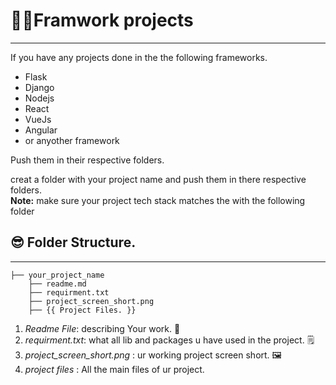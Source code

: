 # 👷‍♀️Framwork projects


---

If you have any projects done in the the following frameworks.
* Flask
* Django
* Nodejs
* React
* VueJs
* Angular
* or anyother framework

Push them in their respective folders.

creat a folder with your project name and push them in there respective folders. 
<br>
**Note:** make sure your project tech stack matches the with the following folder

## 😎 Folder Structure.
---
```
├── your_project_name
    ├── readme.md
    ├── requirment.txt
    ├── project_screen_short.png
    ├── {{ Project Files. }}
```



1.   *Readme File*: describing Your work. 📄
2.   *requirment.txt*: what all lib and packages u have used in the project. 🗒
3.   *project_screen_short.png* : ur working project screen short. 🖼
4.   *project files* : All the main files of ur project.



